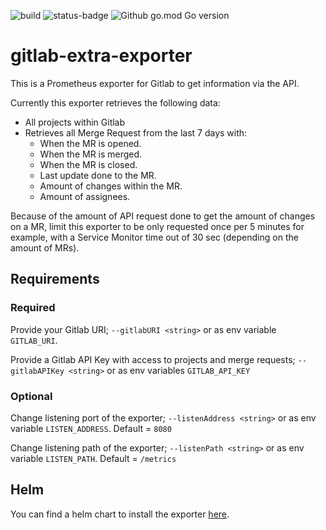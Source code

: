 ![build](https://github.com/Whyeasy/gitlab-extra-exporter/workflows/build/badge.svg)
![status-badge](https://goreportcard.com/badge/github.com/Whyeasy/gitlab-extra-exporter)
![Github go.mod Go version](https://img.shields.io/github/go-mod/go-version/Whyeasy/gitlab-extra-exporter)

# gitlab-extra-exporter

This is a Prometheus exporter for Gitlab to get information via the API.

Currently this exporter retrieves the following data:

- All projects within Gitlab
- Retrieves all Merge Request from the last 7 days with:
  - When the MR is opened.
  - When the MR is merged.
  - When the MR is closed.
  - Last update done to the MR.
  - Amount of changes within the MR.
  - Amount of assignees.

Because of the amount of API request done to get the amount of changes on a MR, limit this exporter to be only requested once per 5 minutes for example, with a Service Monitor time out of 30 sec (depending on the amount of MRs).

## Requirements

### Required

Provide your Gitlab URI; `--gitlabURI <string>` or as env variable `GITLAB_URI`.

Provide a Gitlab API Key with access to projects and merge requests; `--gitlabAPIKey <string>` or as env variables `GITLAB_API_KEY`

### Optional

Change listening port of the exporter; `--listenAddress <string>` or as env variable `LISTEN_ADDRESS`. Default = `8080`

Change listening path of the exporter; `--listenPath <string>` or as env variable `LISTEN_PATH`. Default = `/metrics`

## Helm

You can find a helm chart to install the exporter [here](https://github.com/Whyeasy/helm-charts/tree/master/charts/gitlab-extra-exporter).
